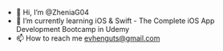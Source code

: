 - 👋 Hi, I’m @ZheniaG04
- 🌱 I’m currently learning iOS & Swift - The Complete iOS App Development Bootcamp in Udemy
- 📫 How to reach me evhenguts@gmail.com

<!---
ZheniaG04/ZheniaG04 is a ✨ special ✨ repository because its `README.md` (this file) appears on your GitHub profile.
You can click the Preview link to take a look at your changes.
--->
